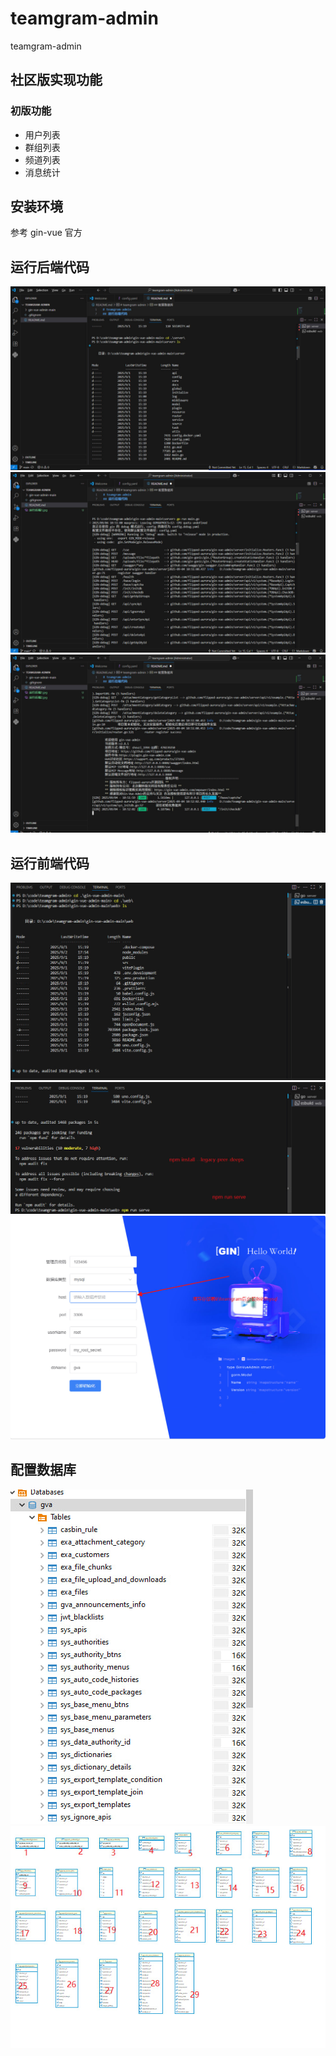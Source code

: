 # teamgram-admin
teamgram-admin

## 社区版实现功能

### 初版功能
* 用户列表
* 群组列表
* 频道列表
* 消息统计


## 安装环境
参考 gin-vue 官方

## 运行后端代码
![运行1](./后端运行相关截图/运行后端1.jpg)
![运行2](./后端运行相关截图/运行后端2.jpg)
![运行3](./后端运行相关截图/运行后端3.jpg)

## 运行前端代码
![运行1](./前端运行相关截图/前端运行1.jpg)
![运行2](./前端运行相关截图/前端运行2.jpg)
![运行3](./前端运行相关截图/前端运行3.jpg)

## 配置数据库
![运行1](./配置相关截图/配置数据结果1.jpg)
![运行2](./配置相关截图/配置数据结果2.jpg)



